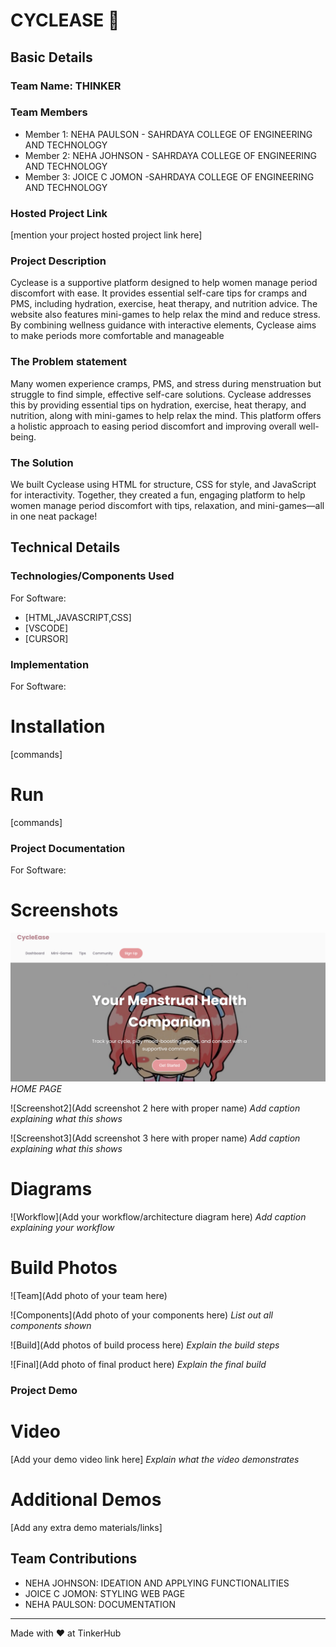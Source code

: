 # CYCLEASE 🎯


## Basic Details
### Team Name: THINKER


### Team Members
- Member 1: NEHA PAULSON - SAHRDAYA COLLEGE OF ENGINEERING AND TECHNOLOGY
- Member 2: NEHA JOHNSON - SAHRDAYA COLLEGE OF ENGINEERING AND TECHNOLOGY
- Member 3: JOICE C JOMON -SAHRDAYA COLLEGE OF ENGINEERING AND TECHNOLOGY

### Hosted Project Link
[mention your project hosted project link here]

### Project Description
Cyclease is a supportive platform designed to help women manage period discomfort with ease. It provides essential self-care tips for cramps and PMS, including hydration, exercise, heat therapy, and nutrition advice. The website also features mini-games to help relax the mind and reduce stress. By combining wellness guidance with interactive elements, Cyclease aims to make periods more comfortable and manageable

### The Problem statement
Many women experience cramps, PMS, and stress during menstruation but struggle to find simple, effective self-care solutions. Cyclease addresses this by providing essential tips on hydration, exercise, heat therapy, and nutrition, along with mini-games to help relax the mind. This platform offers a holistic approach to easing period discomfort and improving overall well-being.

### The Solution
We built Cyclease using HTML for structure, CSS for style, and JavaScript for interactivity. Together, they created a fun, engaging platform to help women manage period discomfort with tips, relaxation, and mini-games—all in one neat package!

## Technical Details
### Technologies/Components Used
For Software:
- [HTML,JAVASCRIPT,CSS]
- [VSCODE]
- [CURSOR]

### Implementation
For Software:
# Installation
[commands]

# Run
[commands]

### Project Documentation
For Software:

# Screenshots
![Screenshot1](CY1.png)
*HOME PAGE*

![Screenshot2](Add screenshot 2 here with proper name)
*Add caption explaining what this shows*

![Screenshot3](Add screenshot 3 here with proper name)
*Add caption explaining what this shows*

# Diagrams
![Workflow](Add your workflow/architecture diagram here)
*Add caption explaining your workflow*


# Build Photos
![Team](Add photo of your team here)


![Components](Add photo of your components here)
*List out all components shown*

![Build](Add photos of build process here)
*Explain the build steps*

![Final](Add photo of final product here)
*Explain the final build*

### Project Demo
# Video
[Add your demo video link here]
*Explain what the video demonstrates*

# Additional Demos
[Add any extra demo materials/links]

## Team Contributions
- NEHA JOHNSON: IDEATION AND APPLYING FUNCTIONALITIES
- JOICE C JOMON: STYLING WEB PAGE
- NEHA PAULSON: DOCUMENTATION

---
Made with ❤️ at TinkerHub
